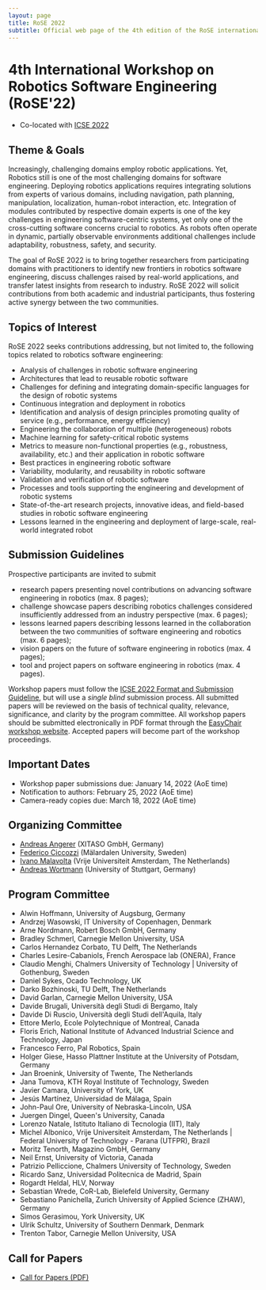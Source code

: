 ```yaml
---
layout: page
title: RoSE 2022
subtitle: Official web page of the 4th edition of the RoSE international workshop
---
```


# 4th International Workshop on Robotics Software Engineering (RoSE'22)  

- Co-located with [ICSE 2022](https://conf.researchr.org/home/icse-2022) 

## Theme & Goals
Increasingly, challenging domains employ robotic applications. Yet, Robotics still is one of the most challenging domains for software engineering. Deploying robotics applications requires integrating solutions from experts of various domains, including navigation, path planning, manipulation, localization, human-robot interaction, etc. Integration of modules contributed by respective domain experts is one of the key challenges in engineering software-centric systems, yet only one of the cross-cutting software concerns crucial to robotics. As robots often operate in dynamic, partially observable environments additional challenges include adaptability, robustness, safety, and security.

The goal of RoSE 2022 is to bring together researchers from participating domains with practitioners to identify new frontiers in robotics software engineering, discuss challenges raised by real-world applications, and transfer latest insights from research to industry. RoSE 2022 will solicit contributions from both academic and industrial participants, thus fostering active synergy between the two communities.


## Topics of Interest

RoSE 2022 seeks contributions addressing, but not limited to, the following
topics related to robotics software engineering:
- Analysis of challenges in robotic software engineering
- Architectures that lead to reusable robotic software
- Challenges for defining and integrating domain-specific languages for the design of robotic systems
- Continuous integration and deployment in robotics
- Identification and analysis of design principles promoting quality of service (e.g., performance, energy efficiency) 
- Engineering the collaboration of multiple (heterogeneous) robots
- Machine learning for safety-critical robotic systems
- Metrics to measure non-functional properties (e.g., robustness, availability, etc.) and their application in robotic software
- Best practices in engineering robotic software
- Variability, modularity, and reusability in robotic software
- Validation and verification of robotic software
- Processes and tools supporting the engineering and development of robotic systems
- State-of-the-art research projects, innovative ideas, and field-based studies in robotic software engineering
- Lessons learned in the engineering and deployment of large-scale, real-world integrated robot 


## Submission Guidelines 

Prospective participants are invited to submit
- research papers presenting novel contributions on advancing software engineering in robotics (max. 8 pages);
- challenge showcase papers describing robotics challenges considered insufficiently addressed from an industry perspective (max. 6 pages);
- lessons learned papers describing lessons learned in the collaboration between the two communities of software engineering and robotics (max. 6 pages);
- vision papers on the future of software engineering in robotics (max. 4 pages);
- tool and project papers on software engineering in robotics (max. 4 pages).

Workshop papers must follow the [ICSE 2022 Format and Submission Guideline](https://conf.researchr.org/track/icse-2022/icse-2022-papers#Call-for-Papers), but will use a *single blind* submission process. All submitted papers will be reviewed on the basis of technical quality, relevance, significance, and clarity by the program committee. All workshop papers should be submitted electronically in PDF format through the [EasyChair workshop website](https://easychair.org/conferences/?conf=rose2022). Accepted papers will become part of the workshop proceedings.

## Important Dates 
- Workshop paper submissions due: January 14, 2022 (AoE time)
- Notification to authors: February 25, 2022 (AoE time)
- Camera-ready copies due: March 18, 2022 (AoE time)

## Organizing Committee 
- [Andreas Angerer](https://xitaso.com/) (XITASO GmbH, Germany)
- [Federico Ciccozzi](http://www.es.mdh.se/staff/266-Federico_Ciccozzi) (Mälardalen University, Sweden)
- [Ivano Malavolta](http://www.ivanomalavolta.com) (Vrije Universiteit Amsterdam, The Netherlands)
- [Andreas Wortmann](http://www.wortmann.ac/) (University of Stuttgart, Germany)

## Program Committee 
* Alwin Hoffmann, University of Augsburg, Germany
* Andrzej Wasowski, IT University of Copenhagen, Denmark
* Arne Nordmann, Robert Bosch GmbH, Germany
* Bradley Schmerl, Carnegie Mellon University, USA
* Carlos Hernandez Corbato, TU Delft, The Netherlands
* Charles Lesire-Cabaniols, French Aerospace lab (ONERA), France
* Claudio Menghi, Chalmers University of Technology | University of Gothenburg, Sweden
* Daniel Sykes, Ocado Technology, UK
* Darko Bozhinoski, TU Delft, The Netherlands
* David Garlan, Carnegie Mellon University, USA
* Davide Brugali, Università degli Studi di Bergamo, Italy
* Davide Di Ruscio, Università degli Studi dell'Aquila, Italy
* Ettore Merlo, Ecole Polytechnique of Montreal, Canada
* Floris Erich, National Institute of Advanced Industrial Science and Technology, Japan
* Francesco Ferro, Pal Robotics, Spain
* Holger Giese, Hasso Plattner Institute at the University of Potsdam, Germany
* Jan Broenink, University of Twente, The Netherlands
* Jana Tumova, KTH Royal Institute of Technology, Sweden
* Javier Camara, University of York, UK
* Jesús Martínez, Universidad de Málaga, Spain
* John-Paul Ore, University of Nebraska-Lincoln, USA
* Juergen Dingel, Queen's University, Canada
* Lorenzo Natale, Istituto Italiano di Tecnologia (IIT), Italy
* Michel Albonico, Vrije Universiteit Amsterdam, The Netherlands &#124; Federal University of Technology - Parana (UTFPR), Brazil
* Moritz Tenorth, Magazino GmbH, Germany
* Neil Ernst, University of Victoria, Canada
* Patrizio Pelliccione, Chalmers University of Technology, Sweden
* Ricardo Sanz, Universidad Politecnica de Madrid, Spain
* Rogardt Heldal, HLV, Norway
* Sebastian Wrede, CoR-Lab, Bielefeld University, Germany
* Sebastiano Panichella, Zurich University of Applied Science (ZHAW), Germany
* Simos Gerasimou, York University, UK
* Ulrik Schultz, University of Southern Denmark, Denmark
* Trenton Tabor, Carnegie Mellon University, USA

## Call for Papers 
- [Call for Papers (PDF)](https://github.com/rose-workshops/rose-workshops.github.io/raw/master/downloads/ROSE_2022_cfp.pdf)

